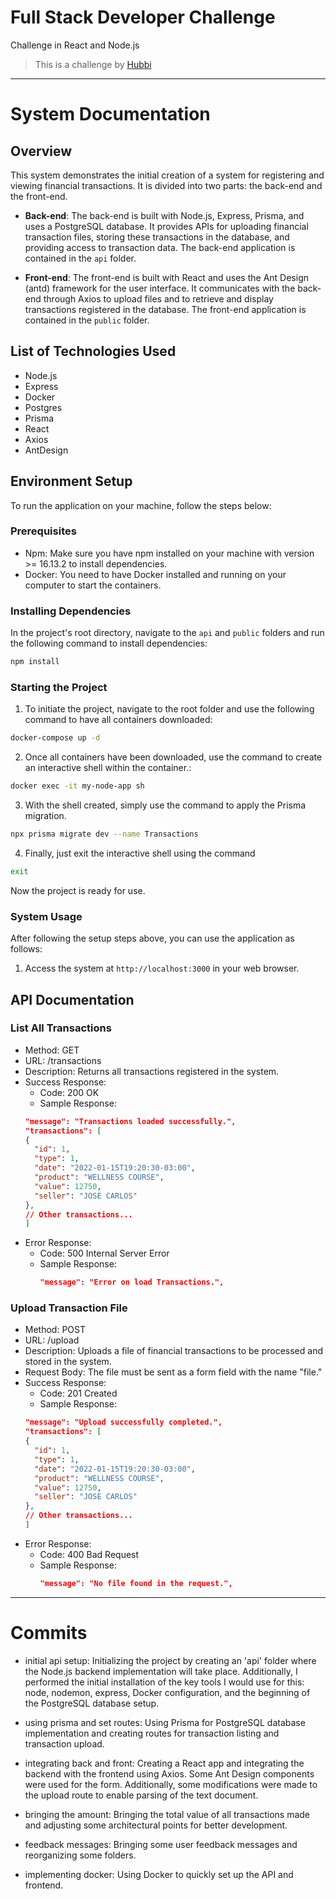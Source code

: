 # Full Stack Developer Challenge

Challenge in React and Node.js

> This is a challenge by [Hubbi](https://app.hubbi.app/)

---

# System Documentation

## Overview

This system demonstrates the initial creation of a system for registering and viewing financial transactions. It is divided into two parts: the back-end and the front-end.

- **Back-end**: The back-end is built with Node.js, Express, Prisma, and uses a PostgreSQL database. It provides APIs for uploading financial transaction files, storing these transactions in the database, and providing access to transaction data. The back-end application is contained in the `api` folder.

- **Front-end**: The front-end is built with React and uses the Ant Design (antd) framework for the user interface. It communicates with the back-end through Axios to upload files and to retrieve and display transactions registered in the database. The front-end application is contained in the `public` folder.

## List of Technologies Used

- Node.js
- Express
- Docker
- Postgres
- Prisma
- React
- Axios
- AntDesign

## Environment Setup

To run the application on your machine, follow the steps below:

### Prerequisites

- Npm: Make sure you have npm installed on your machine with version >= 16.13.2 to install dependencies.
- Docker: You need to have Docker installed and running on your computer to start the containers.

### Installing Dependencies

In the project's root directory, navigate to the `api` and `public` folders and run the following command to install dependencies:

```bash
npm install
```

### Starting the Project

1. To initiate the project, navigate to the root folder and use the following command to have all containers downloaded:

```bash
docker-compose up -d
```

2. Once all containers have been downloaded, use the command to create an interactive shell within the container.:

```bash
docker exec -it my-node-app sh
```

3. With the shell created, simply use the command to apply the Prisma migration.

```bash
npx prisma migrate dev --name Transactions
```

4. Finally, just exit the interactive shell using the command

```bash
exit
```

Now the project is ready for use.

### System Usage

After following the setup steps above, you can use the application as follows:

1. Access the system at `http://localhost:3000` in your web browser.

## API Documentation

### List All Transactions

- Method: GET
- URL: /transactions
- Description: Returns all transactions registered in the system.
- Success Response:
  - Code: 200 OK
  - Sample Response:
  ```json
  "message": "Transactions loaded successfully.",
  "transactions": [
  {
    "id": 1,
    "type": 1,
    "date": "2022-01-15T19:20:30-03:00",
    "product": "WELLNESS COURSE",
    "value": 12750,
    "seller": "JOSE CARLOS"
  },
  // Other transactions...
  ]
  ```
- Error Response:
  - Code: 500 Internal Server Error
  - Sample Response:
    ```json
    "message": "Error on load Transactions.",
    ```

### Upload Transaction File

- Method: POST
- URL: /upload
- Description: Uploads a file of financial transactions to be processed and stored in the system.
- Request Body: The file must be sent as a form field with the name "file."
- Success Response:
  - Code: 201 Created
  - Sample Response:
  ```json
  "message": "Upload successfully completed.",
  "transactions": [
  {
    "id": 1,
    "type": 1,
    "date": "2022-01-15T19:20:30-03:00",
    "product": "WELLNESS COURSE",
    "value": 12750,
    "seller": "JOSE CARLOS"
  },
  // Other transactions...
  ]
  ```
- Error Response:
  - Code: 400 Bad Request
  - Sample Response:
    ```json
    "message": "No file found in the request.",
    ```

---

# Commits

- initial api setup: Initializing the project by creating an 'api' folder where the Node.js backend implementation will take place. Additionally, I performed the initial installation of the key tools I would use for this: node, nodemon, express, Docker configuration, and the beginning of the PostgreSQL database setup.

- using prisma and set routes: Using Prisma for PostgreSQL database implementation and creating routes for transaction listing and transaction upload.

- integrating back and front: Creating a React app and integrating the backend with the frontend using Axios. Some Ant Design components were used for the form. Additionally, some modifications were made to the upload route to enable parsing of the text document.

- bringing the amount: Bringing the total value of all transactions made and adjusting some architectural points for better development.

- feedback messages: Bringing some user feedback messages and reorganizing some folders.

- implementing docker: Using Docker to quickly set up the API and frontend.
